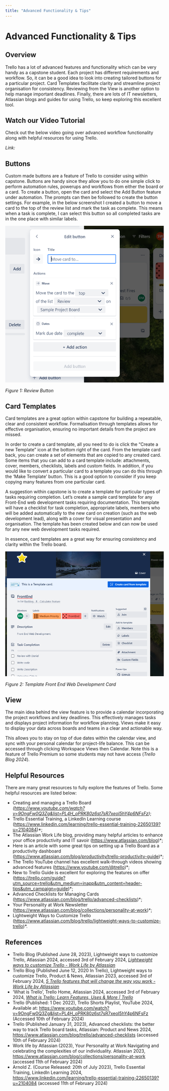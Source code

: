 ```yaml
---
title: "Advanced Functionality & Tips"
---
```

# Advanced Functionality & Tips

## Overview

Trello has a lot of advanced features and functionality which can be very handy as a capstone student. Each project has different requirements and workflow. So, it can be a good idea to look into creating tailored buttons for a particular project. Card Templates facilitate clarity and streamline project organisation for consistency. Reviewing from the View is another option to help manage important deadlines. Finally, there are lots of IT newsletters, Atlassian blogs and guides for using Trello, so keep exploring this excellent tool.

## Watch our Video Tutorial

Check out the below video going over advanced workflow functionality along with helpful resources for using Trello.

*Link:*

## Buttons

Custom made buttons are a feature of Trello to consider using within capstone. Buttons are handy since they allow you to do one simple click to perform automation rules, powerups and workflows from either the board or a card. To create a button, open the card and select the Add Button feature under automation. The prompts can then be followed to create the button settings. For example, in the below screenshot I created a button to move a card to the top of the review list and mark the task as complete. This means when a task is complete, I can select this button so all completed tasks are in the one place with similar labels.

![buttons](img/c5_buttons.png)

_Figure 1: Review Button_

## Card Templates

Card templates are a great option within capstone for building a repeatable, clear and consistent workflow. Formalisation through templates allows for effective organisation, ensuring no important details from the project are missed.

In order to create a card template, all you need to do is click the “Create a new Template” icon at the bottom right of the card. From the template card back, you can create a set of elements that are copied to any created card. Some items that you can add to a card template include: attachments, cover, members, checklists, labels and custom fields. In addition, if you would like to convert a particular card to a template you can do this through the ‘Make Template’ button. This is a good option to consider if you keep copying many features from one particular card.

A suggestion within capstone is to create a template for particular types of tasks requiring completion. Let’s create a sample card template for any Front-End web development tasks requiring documentation. This template will have a checklist for task completion, appropriate labels, members who will be added automatically to the new card on creation (such as the web development lead), along with a cover for visual presentation and organisation. The template has been created below and can now be used for any new web development tasks required.

In essence, card templates are a great way for ensuring consistency and clarity within the Trello board.

![card_templates](img/c5_cardtemplates.png)

_Figure 2: Template Front End Web Development Card_

## View

The main idea behind the view feature is to provide a calendar incorporating the project workflows and key deadlines. This effectively manages tasks and displays project information for workflow planning. Views make it easy to display your data across boards and teams in a clear and actionable way.

This allows you to stay on top of due dates within the calendar view, and sync with your personal calendar for project-life balance. This can be accessed through clicking Workspace Views then Calendar. Note this is a feature of Trello Premium so some students may not have access (_Trello Blog 2024_).

## Helpful Resources

There are many great resources to fully explore the features of Trello. Some helpful resources are listed below:

- Creating and managing a Trello Board _(https://www.youtube.com/watch?v=9OngFw0Q3Zg&list=PL4H_oPRK80z6st7sR7xeoI5hY4p6NFsFz)_;
- Trello Essential Training, a LinkedIn Learning course (https://www.linkedin.com/learning/trello-essential-training-22650139?u=2104084)*;
- The Atlassian Work Life blog, providing many helpful articles to enhance your office productivity and IT savoir (https://www.atlassian.com/blog)*;
- Here is an article with some great tips on setting up a Trello Board as a productivity dashboard (https://www.atlassian.com/blog/productivity/trello-productivity-guide)*;
- The Trello YouTube channel has excellent walk-through videos showing advanced features (https://www.youtube.com/@trello)*;
- New to Trello Guide is excellent for exploring the features on offer (https://trello.com/guide?utm_source=trello&utm_medium=inapp&utm_content=header-tips&utm_campaign=guide)*;
- Advanced Checklists for Managing Cards (https://www.atlassian.com/blog/trello/advanced-checklists)*;
- Your Personality at Work Newsletter (https://www.atlassian.com/blog/collections/personality-at-work)*;
- Lightweight Ways to Customize Trello (https://www.atlassian.com/blog/trello/lightweight-ways-to-customize-trello)\*.

## References

- Trello Blog (Published June 28, 2023), Lightweight ways to customize Trello, Atlassian 2024, accessed 3rd of February 2024, _[Lightweight ways to customize Trello - Work Life by Atlassian](https://www.atlassian.com/blog/trello/lightweight-ways-to-customize-trello)_
- Trello Blog (Published June 12, 2020 In Trello), Lightweight ways to customize Trello, Product & News, Atlassian 2023, accessed 3rd of February 2024, _[5 Trello features that will change the way you work - Work Life by Atlassian](https://www.atlassian.com/blog/trello/trello-features-change-the-way-you-work)_
- ‘What is Trello’, Trello Home, Atlassian 2024, accessed 3rd of February 2024, _[What is Trello: Learn Features, Uses & More | Trello](https://trello.com/tour)_
- Trello (Published: 1 Dec 2022), Trello Shorts Playlist, YouTube 2024, Available at: https://www.youtube.com/watch?v=9OngFw0Q3Zg&list=PL4H_oPRK80z6st7sR7xeoI5hY4p6NFsFz (Accessed 10th of February 2024)
- Trello (Published January 31, 2023), Advanced checklists: the better way to track Trello board tasks, Atlassian: Product and News 2024, https://www.atlassian.com/blog/trello/advanced-checklists (accessed 10th of February 2024)
- Work life by Atlassian (2023), Your Personality at Work Navigating and celebrating the complexities of our individuality. Atlassian 2023, https://www.atlassian.com/blog/collections/personality-at-work (accessed 11th of February 2024)
- Arnold Z. (Course Released: 20th of July 2023), Trello Essential Training, LinkedIn Learning 2024, https://www.linkedin.com/learning/trello-essential-training-22650139?u=2104084 (accessed 11th of February 2024)
